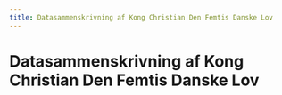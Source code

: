 ```yaml
---
title: Datasammenskrivning af Kong Christian Den Femtis Danske Lov
---
```

# Datasammenskrivning af Kong Christian Den Femtis Danske Lov
